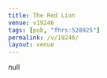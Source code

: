 ```yaml
---
title: The Red Lion
venue: v19246
tags: [pub, "fhrs:528925"]
permalink: /v/19246/
layout: venue
---
```

null